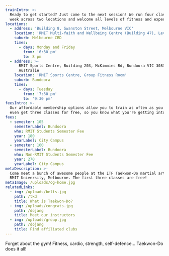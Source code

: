 ```yaml
---
trainIntro: >-
  Ready to get started? Just come to the next session! We run four classes a
  week across two locations and welcome all levels of fitness and experience.
locations:
  - address: 'Building 8, Swanston Street, Melbourne VIC'
    location: 'RMIT Multi-faith and Wellbeing Centre (Building 47), Level 3, 8 Orr St'
    suburb: Melbourne CBD
    times:
      - days: Monday and Friday
        from: '6:30 pm'
        to: 8 pm
  - address: >-
      RMIT Sports Centre, Building 203, McKimmies Rd, Bundoora VIC 3083,
      Australie
    location: 'RMIT Sports Centre, Group Fitness Room'
    suburb: Bundoora
    times:
      - days: Tuesday
        from: '7:30 pm'
        to: '9:30 pm'
feesIntro: >-
  Our affordable membership options allow you to train as often as you like. You
  even get three classes for free, so you know what you're getting into!
fees:
  - semester: 105
    semesterLabel: Bundoora
    who: RMIT Students Semester Fee
    year: 180
    yearLabel: City Campus
  - semester: 160
    semesterLabel: Bundoora
    who: Non-RMIT Students Semester Fee
    year: 270
    yearLabel: City Campus
metaDescription: >-
  Come meet a bunch of awesome people at the ITF Taekwon-Do martial art club of
  RMIT University, Melbourne. The first three classes are free!
metaImage: /uploads/og-home.jpg
relatedLinks:
  - img: /uploads/belts.jpg
    path: /tkd
    title: What is Taekwon-Do?
  - img: /uploads/congrats.jpg
    path: /dojang
    title: Meet our instructors
  - img: /uploads/group.jpg
    path: /dojang
    title: Find affiliated clubs
---
```


Forget about the gym! Fitness, cardio, strength, self-defence... Taekwon-Do does it all!
